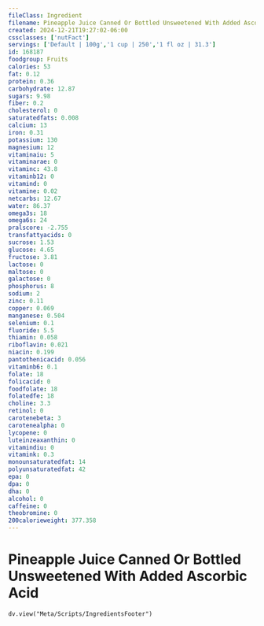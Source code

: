 ```yaml
---
fileClass: Ingredient
filename: Pineapple Juice Canned Or Bottled Unsweetened With Added Ascorbic Acid
created: 2024-12-21T19:27:02-06:00
cssclasses: ['nutFact']
servings: ['Default | 100g','1 cup | 250','1 fl oz | 31.3']
id: 168187
foodgroup: Fruits
calories: 53
fat: 0.12
protein: 0.36
carbohydrate: 12.87
sugars: 9.98
fiber: 0.2
cholesterol: 0
saturatedfats: 0.008
calcium: 13
iron: 0.31
potassium: 130
magnesium: 12
vitaminaiu: 5
vitaminarae: 0
vitaminc: 43.8
vitaminb12: 0
vitamind: 0
vitamine: 0.02
netcarbs: 12.67
water: 86.37
omega3s: 18
omega6s: 24
pralscore: -2.755
transfattyacids: 0
sucrose: 1.53
glucose: 4.65
fructose: 3.81
lactose: 0
maltose: 0
galactose: 0
phosphorus: 8
sodium: 2
zinc: 0.11
copper: 0.069
manganese: 0.504
selenium: 0.1
fluoride: 5.5
thiamin: 0.058
riboflavin: 0.021
niacin: 0.199
pantothenicacid: 0.056
vitaminb6: 0.1
folate: 18
folicacid: 0
foodfolate: 18
folatedfe: 18
choline: 3.3
retinol: 0
carotenebeta: 3
carotenealpha: 0
lycopene: 0
luteinzeaxanthin: 0
vitamindiu: 0
vitamink: 0.3
monounsaturatedfat: 14
polyunsaturatedfat: 42
epa: 0
dpa: 0
dha: 0
alcohol: 0
caffeine: 0
theobromine: 0
200calorieweight: 377.358
---
```


# Pineapple Juice Canned Or Bottled Unsweetened With Added Ascorbic Acid

```dataviewjs
dv.view("Meta/Scripts/IngredientsFooter")
```